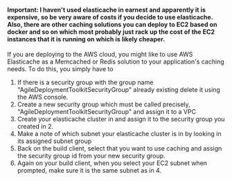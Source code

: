 #### Important: I haven't used elasticache in earnest and apparently it is expensive, so be very aware of costs if you decide to use elasticache. Also, there are other caching solutions you can deploy to EC2 based on docker and so on which most probably just rack up the cost of the EC2 instances that it is running on which is likely cheaper.

If you are deploying to the AWS cloud, you might like to use AWS Elasticache as a Memcached or Redis solution to your application's caching needs.
To do this, you simply have to 
1) If there is a security group with the group name "AgileDeploymentToolkitSecurityGroup" already existing delete it using the AWS console.
2) Create a new security group which must be called precisely, "AgileDeploymentToolkitSecurityGroup" and assign it to a VPC
3) Create your elasticache cluster in and assign it to the security group you created in 2.
4) Make a note of which subnet your elasticache cluster is in by looking in its assigned subnet group
5) Back on the build client, select that you want to use caching and assign the security group id from your new security group.
6) Again on your build client, when you select your EC2 subnet when prompted, make sure it is the same subnet as in 4.
